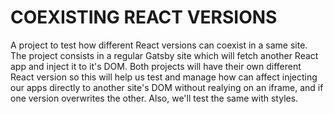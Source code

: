 # COEXISTING REACT VERSIONS

A project to test how different React versions can coexist in a same site. The project consists in a regular Gatsby site which will fetch another React app and inject it to it's DOM. Both projects will have their own different React version so this will help us test and manage how can affect injecting our apps directly to another site's DOM without realying on an iframe, and if one version overwrites the other. Also, we'll test the same with styles.
